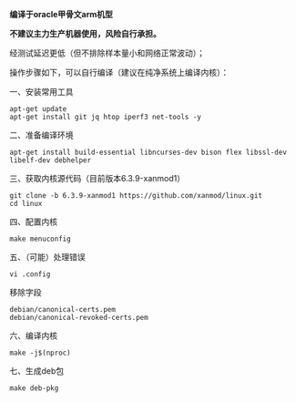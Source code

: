 **编译于oracle甲骨文arm机型**

**不建议主力生产机器使用，风险自行承担。**

经测试延迟更低（但不排除样本量小和网络正常波动）；

操作步骤如下，可以自行编译（建议在纯净系统上编译内核）：

一、安装常用工具
```
apt-get update
apt-get install git jq htop iperf3 net-tools -y
```

二、准备编译环境
```
apt-get install build-essential libncurses-dev bison flex libssl-dev libelf-dev debhelper
```

三、获取内核源代码（目前版本6.3.9-xanmod1）
```
git clone -b 6.3.9-xanmod1 https://github.com/xanmod/linux.git
cd linux
```

四、配置内核
```
make menuconfig
```

五、（可能）处理错误
```
vi .config
```
移除字段
```
debian/canonical-certs.pem
debian/canonical-revoked-certs.pem
```

六、编译内核
```
make -j$(nproc)
```

七、生成deb包
```
make deb-pkg
```
